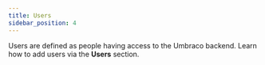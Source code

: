 ```yaml
---
title: Users
sidebar_position: 4
---
```


Users are defined as people having access to the Umbraco backend. Learn how to add users via the **Users** section.